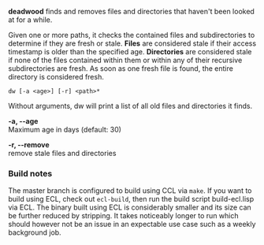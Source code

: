 **deadwood** finds and removes files and directories that haven't been looked at
for a while.

Given one or more paths, it checks the contained files and subdirectories to
determine if they are fresh or stale. **Files** are considered stale if their
access timestamp is older than the specified age. **Directories** are considered
stale if none of the files contained within them or within any of their
recursive subdirectories are fresh. As soon as one fresh file is found, the
entire directory is considered fresh.

`dw [-a <age>] [-r] <path>*`

Without arguments, dw will print a list of all old files and directories it
finds.

**-a, --age <age>**  
Maximum age in days (default: 30)

**-r, --remove**  
remove stale files and directories

### Build notes

The master branch is configured to build using CCL via `make`. If you want to
build using ECL, check out `ecl-build`, then run the build script build-ecl.lisp
via ECL. The binary built using ECL is considerably smaller and its size can be
further reduced by stripping. It takes noticeably longer to run which should
however not be an issue in an expectable use case such as a weekly background
job.
